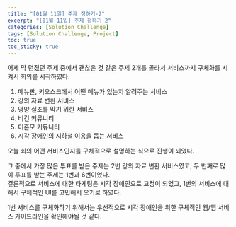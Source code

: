 ```yaml
---
title: "[01월 11일] 주제 정하기-2"
excerpt: "[01월 11일] 주제 정하기-2"
categories: [Solution Challenge]
tags: [Solution Challenge, Project]
toc: true
toc_sticky: true
---
```


어제 막 던졌던 주제 중에서 괜찮은 것 같은 주제 2개를 골라서 서비스까지 구체화를 시켜서 회의를 시작하였다. <br>

1. 메뉴판, 키오스크에서 어떤 메뉴가 있는지 알려주는 서비스
2. 강의 자료 변환 서비스
3. 영양 실조를 막기 위한 서비스
4. 비건 커뮤니티
5. 미혼모 커뮤니티
6. 시각 장애인의 지하철 이용을 돕는 서비스 <br>

오늘 회의 어떤 서비스인지를 구체적으로 설명하는 식으로 진행이 되었다. <br>

그 중에서 가장 많은 투표를 받은 주제는 2번 강의 자료 변환 서비스였고, 두 번째로 많이 투표를 받는 주제는 1번과 6번이었다. <br>
결론적으로 서비스에 대한 타게팅은 시각 장애인으로 고정이 되었고, 1번의 서비스에 대해서 구체적인 UI를 고민해서 오기로 하였다. <br>

1번 서비스를 구체화하기 위해서는 우선적으로 시각 장애인을 위한 구체적인 웹/앱 서비스 가이드라인을 확인해야될 것 같다.
